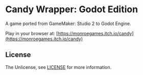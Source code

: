 # Candy Wrapper: Godot Edition

A game ported from GameMaker: Studio 2 to Godot Engine.

Play in your browser at: [https://monroegames.itch.io/candy](https://monroegames.itch.io/candy)

## License
The Unlicense, see [LICENSE](LICENSE) for more information.
